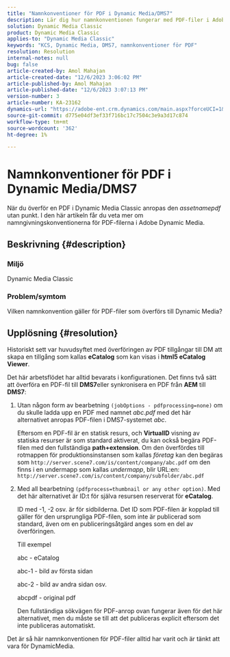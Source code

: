 ```yaml
---
title: "Namnkonventioner för PDF i Dynamic Media/DMS7"
description: Lär dig hur namnkonventionen fungerar med PDF-filer i Adobe Dynamic Media Classic.
solution: Dynamic Media Classic
product: Dynamic Media Classic
applies-to: "Dynamic Media Classic"
keywords: "KCS, Dynamic Media, DMS7, namnkonventioner för PDF"
resolution: Resolution
internal-notes: null
bug: false
article-created-by: Amol Mahajan
article-created-date: "12/6/2023 3:06:02 PM"
article-published-by: Amol Mahajan
article-published-date: "12/6/2023 3:07:13 PM"
version-number: 3
article-number: KA-23162
dynamics-url: "https://adobe-ent.crm.dynamics.com/main.aspx?forceUCI=1&pagetype=entityrecord&etn=knowledgearticle&id=588b67f2-4894-ee11-be37-6045bd006e5a"
source-git-commit: d775e04df3ef33f716bc17c7504c3e9a3d17c874
workflow-type: tm+mt
source-wordcount: '362'
ht-degree: 1%

---
```


# Namnkonventioner för PDF i Dynamic Media/DMS7


När du överför en PDF i Dynamic Media Classic anropas den *assetnamepdf* utan punkt. I den här artikeln får du veta mer om namngivningskonventionerna för PDF-filerna i Adobe Dynamic Media.

## Beskrivning {#description}


### <b>Miljö</b>

Dynamic Media Classic



### <b>Problem/symtom</b>

Vilken namnkonvention gäller för PDF-filer som överförs till Dynamic Media?


## Upplösning {#resolution}


Historiskt sett var huvudsyftet med överföringen av PDF tillgångar till DM att skapa en tillgång som kallas <b>eCatalog</b> som kan visas i <b>html5 eCatalog Viewer</b>.

Det här arbetsflödet har alltid bevarats i konfigurationen. Det finns två sätt att överföra en PDF-fil till <b>DMS7</b>eller synkronisera en PDF från <b>AEM</b> till <b>DMS7</b>:

1. Utan någon form av bearbetning `(jobOptions - pdfprocessing=none)` om du skulle ladda upp en PDF med namnet *abc.pdf* med det här alternativet anropas PDF-filen i DMS7-systemet *abc*.


   Eftersom en PDF-fil är en statisk resurs, och <b>VirtualID</b> visning av statiska resurser är som standard aktiverat, du kan också begära PDF-filen med den fullständiga <b>path+extension</b>. Om den överfördes till rotmappen för produktionsinstansen som kallas *företag* kan den begäras som `http://server.scene7.com/is/content/company/abc.pdf` om den finns i en undermapp som kallas *undermapp*, blir URL:en: `http://server.scene7.com/is/content/company/subfolder/abc.pdf`


2. Med all bearbetning `(pdfprocess=thumbnail or any other option)`. Med det här alternativet är ID:t för själva resursen reserverat för <b>eCatalog</b>.


   ID med -1, -2 osv. är för sidbilderna. Det ID som PDF-filen är kopplad till gäller för den ursprungliga PDF-filen, som inte är publicerad som standard, även om en publiceringsåtgärd anges som en del av överföringen.

   Till exempel



   abc - eCatalog

   abc-1 - bild av första sidan

   abc-2 - bild av andra sidan osv.

   abcpdf - original pdf

   Den fullständiga sökvägen för PDF-anrop ovan fungerar även för det här alternativet, men du måste se till att det publiceras explicit eftersom det inte publiceras automatiskt.


Det är så här namnkonventionen för PDF-filer alltid har varit och är tänkt att vara för DynamicMedia.
